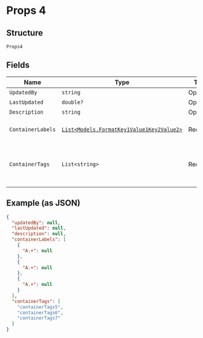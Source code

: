 
# Props 4

## Structure

`Props4`

## Fields

| Name | Type | Tags | Description |
|  --- | --- | --- | --- |
| `UpdatedBy` | `string` | Optional | - |
| `LastUpdated` | `double?` | Optional | - |
| `Description` | `string` | Optional | - |
| `ContainerLabels` | [`List<Models.FormatKey1Value1Key2Value2>`](../../doc/models/format-key-1-value-1-key-2-value-2.md) | Required | **Constraints**: *Minimum Items*: `1` |
| `ContainerTags` | `List<string>` | Required | **Constraints**: *Minimum Items*: `1`, *Pattern*: `(?!^ +$)^.+$` |

## Example (as JSON)

```json
{
  "updatedBy": null,
  "lastUpdated": null,
  "description": null,
  "containerLabels": [
    {
      "A.+": null
    },
    {
      "A.+": null
    },
    {
      "A.+": null
    }
  ],
  "containerTags": [
    "containerTags5",
    "containerTags6",
    "containerTags7"
  ]
}
```

